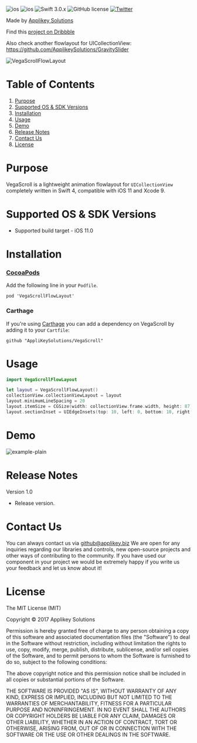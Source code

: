 ![ios](https://cocoapod-badges.herokuapp.com/v/VegaScrollFlowLayout/badge.png)
![ios](https://cocoapod-badges.herokuapp.com/p/VegaScrollFlowLayout/badge.png)
![Swift 3.0.x](https://img.shields.io/badge/Swift-3.0.x-orange.svg)
![GitHub license](https://cocoapod-badges.herokuapp.com/l/VegaScrollFlowLayout/badge.(png|svg))
[![Twitter](https://img.shields.io/badge/contact-@Applikey_-blue.svg?style=flat)](https://twitter.com/Applikey_)

Made by [Applikey Solutions](https://applikeysolutions.com)

Find this [project on Dribbble](https://dribbble.com/shots/3793079-iPhone-8-iOS-11)

Also check another flowlayout for UICollectionView: https://github.com/ApplikeySolutions/GravitySlider

![VegaScrollFlowLayout](https://f.flockusercontent2.com/dc4259a150487963694def6f_t)

# Table of Contents
1. [Purpose](#purpose)
2. [Supported OS & SDK Versions](#supported-os--sdk-versions)
3. [Installation](#installation)
4. [Usage](#usage)
5. [Demo](#demo)
6. [Release Notes](#release-notes)
7. [Contact Us](#contact-us)
8. [License](#license)

# Purpose

VegaScroll is a lightweight animation flowlayout for `UICollectionView` completely written in Swift 4, compatible with iOS 11 and Xcode 9. 


# Supported OS & SDK Versions

* Supported build target - iOS 11.0

# Installation

### [CocoaPods](https://github.com/CocoaPods/CocoaPods)
Add the following line in your `Podfile`.
```
pod 'VegaScrollFlowLayout'
```
### Carthage
If you're using [Carthage](https://github.com/Carthage/Carthage) you can add a dependency on VegaScroll by adding it to your `Cartfile`:

```
github "AppliKeySolutions/VegaScroll"
```

# Usage

```swift
import VegaScrollFlowLayout

let layout = VegaScrollFlowLayout()
collectionView.collectionViewLayout = layout
layout.minimumLineSpacing = 20
layout.itemSize = CGSize(width: collectionView.frame.width, height: 87)
layout.sectionInset = UIEdgeInsets(top: 10, left: 0, bottom: 10, right: 0)
```

# Demo
![example-plain](https://f.flockusercontent2.com/dc4259a15048016319908586)

# Release Notes

Version 1.0

- Release version.

# Contact Us

You can always contact us via github@applikey.biz We are open for any inquiries regarding our libraries and controls, new open-source projects and other ways of contributing to the community. If you have used our component in your project we would be extremely happy if you write us your feedback and let us know about it!

# License

The MIT License (MIT)

Copyright © 2017 Applikey Solutions

Permission is hereby granted free of charge to any person obtaining a copy of this software and associated documentation files (the "Software") to deal in the Software without restriction, including without limitation the rights to use, copy, modify, merge, publish, distribute, sublicense, and/or sell copies of the Software, and to permit persons to whom the Software is furnished to do so, subject to the following conditions:

The above copyright notice and this permission notice shall be included in all copies or substantial portions of the Software.

THE SOFTWARE IS PROVIDED "AS IS", WITHOUT WARRANTY OF ANY KIND, EXPRESS OR IMPLIED, INCLUDING BUT NOT LIMITED TO THE WARRANTIES OF MERCHANTABILITY,
FITNESS FOR A PARTICULAR PURPOSE AND NONINFRINGEMENT. IN NO EVENT SHALL THE
AUTHORS OR COPYRIGHT HOLDERS BE LIABLE FOR ANY CLAIM, DAMAGES OR OTHER
LIABILITY, WHETHER IN AN ACTION OF CONTRACT, TORT OR OTHERWISE, ARISING FROM,
OUT OF OR IN CONNECTION WITH THE SOFTWARE OR THE USE OR OTHER DEALINGS IN
THE SOFTWARE.
